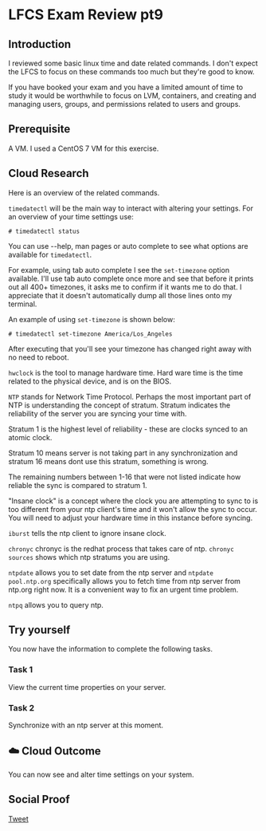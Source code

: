 # LFCS Exam Review pt9

## Introduction

I reviewed some basic linux time and date related commands. I don't expect the LFCS to focus on these commands too much but they're good to know. 

If you have booked your exam and you have a limited amount of time to study it would be worthwhile to focus on LVM, containers, and creating and managing users, groups, and permissions related to users and groups. 

## Prerequisite

A VM. I used a CentOS 7 VM for this exercise.

## Cloud Research

Here is an overview of the related commands.

```timedatectl``` will be the main way to interact with altering your settings. For an overview of your time settings use:
```
# timedatectl status
```
You can use --help, man pages or auto complete to see what options are available for ```timedatectl```.

For example, using tab auto complete I see the ```set-timezone``` option available. I'll use tab auto complete once more and see that before it prints out all 400+ timezones, it asks me to confirm if it wants me to do that. I appreciate that it doesn't automatically dump all those lines onto my terminal.

An example of using ```set-timezone``` is shown below:
```
# timedatectl set-timezone America/Los_Angeles
```
After executing that you'll see your timezone has changed right away with no need to reboot.

```hwclock``` is the tool to manage hardware time. Hard ware time is the time related to the physical device, and is on the BIOS.  

```NTP``` stands for Network Time Protocol. Perhaps the most important part of NTP is understanding the concept of stratum. Stratum indicates the reliability of the server you are syncing your time with.

Stratum 1 is the highest level of reliability - these are clocks synced to an atomic clock.

Stratum 10 means server is not taking part in any synchronization and stratum 16 means dont use this stratum, something is wrong.

The remaining numbers between 1-16 that were not listed indicate how reliable the sync is compared to stratum 1. 

"Insane clock" is a concept where the clock you are attempting to sync to is too different from your ntp client's time and it won't allow the sync to occur. You will need to adjust your hardware time in this instance before syncing.

```iburst``` tells the ntp client to ignore insane clock.

```chronyc``` chronyc is the redhat process that takes care of ntp.
```chronyc sources``` shows which ntp stratums you are using.

```ntpdate``` allows you to set date from the ntp server and ```ntpdate pool.ntp.org``` specifically allows you to fetch time from ntp server from ntp.org right now. It is a convenient way to fix an urgent time problem.

```ntpq``` allows you to query ntp.

## Try yourself

You now have the information to complete the following tasks.

### Task 1

View the current time properties on your server.

### Task 2

Synchronize with an ntp server at this moment.

## ☁️ Cloud Outcome

You can now see and alter time settings on your system.

## Social Proof

[Tweet](https://twitter.com/lrnallday/status/1300424509779070976)
